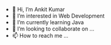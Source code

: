 - 👋 Hi, I’m Ankit Kumar
- 👀 I’m interested in Web Development
- 🌱 I’m currently learning Java
- 💞️ I’m looking to collaborate on ...
- 📫 How to reach me ...

<!---
ankit6387/ankit6387 is a ✨ special ✨ repository because its `README.md` (this file) appears on your GitHub profile.
You can click the Preview link to take a look at your changes.
--->
